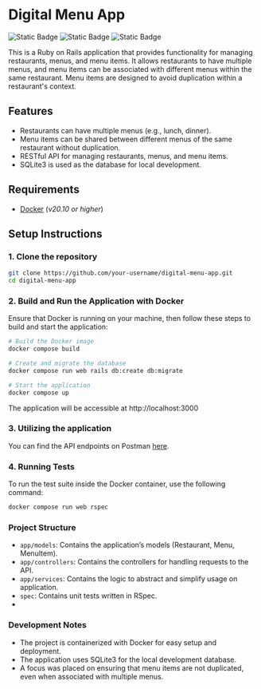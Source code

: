 # Digital Menu App

![Static Badge](https://img.shields.io/badge/Ruby-3.3.1-282828?style=flat&logo=ruby&logoColor=282828&labelColor=CC342D) ![Static Badge](https://img.shields.io/badge/RSpec-3.13-282828?style=flat&logo=rubygems&logoColor=282828&labelColor=f53e5c) ![Static Badge](https://img.shields.io/badge/Docker-27.3.1-282828?style=flat&logo=docker&logoColor=282828&labelColor=2496ED)

This is a Ruby on Rails application that provides functionality for managing restaurants, menus, and menu items. It allows restaurants to have multiple menus, and menu items can be associated with different menus within the same restaurant. Menu items are designed to avoid duplication within a restaurant's context.

## Features

- Restaurants can have multiple menus (e.g., lunch, dinner).
- Menu items can be shared between different menus of the same restaurant without duplication.
- RESTful API for managing restaurants, menus, and menu items.
- SQLite3 is used as the database for local development.
  
## Requirements

- [Docker](https://docs.docker.com/get-started/get-docker/) (_v20.10 or higher_)

## Setup Instructions

### 1. Clone the repository

```sh
git clone https://github.com/your-username/digital-menu-app.git
cd digital-menu-app
````

### 2. Build and Run the Application with Docker

Ensure that Docker is running on your machine, then follow these steps to build and start the application:

````sh
# Build the Docker image
docker compose build
````
````sh
# Create and migrate the database
docker compose run web rails db:create db:migrate
````
````sh
# Start the application
docker compose up
````

The application will be accessible at http://localhost:3000

### 3. Utilizing the application

You can find the API endpoints on Postman [here](https://www.postman.com/mission-astronomer-42266948/digital-menu-app/overview).

### 4. Running Tests

To run the test suite inside the Docker container, use the following command:

````sh
docker compose run web rspec
````

### Project Structure

- `app/models`: Contains the application’s models (Restaurant, Menu, MenuItem).
- `app/controllers`: Contains the controllers for handling requests to the API.
- `app/services`: Contains the logic to abstract and simplify usage on application.
- `spec`: Contains unit tests written in RSpec.
- 
### Development Notes

- The project is containerized with Docker for easy setup and deployment.
- The application uses SQLite3 for the local development database.
- A focus was placed on ensuring that menu items are not duplicated, even when associated with multiple menus.
